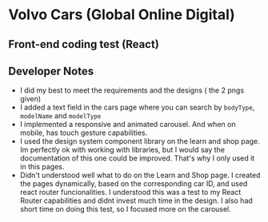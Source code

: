 # Volvo Cars (Global Online Digital) 
## Front-end coding test (React)

## Developer Notes
- I did my best to meet the requirements and the designs ( the 2 pngs given)
- I added a text field in the cars page where you can search by `bodyType`, `modelName` and `modelType`
- I implemented a responsive and animated carousel. And when on mobile, has touch gesture capabilities.
- I used the design system component library on the learn and shop page. Im perfectly ok with working with libraries, but I would say the documentation of this one could be improved. That's why I only used it in this pages.
- Didn't understood well what to do on the Learn and Shop page. I created the pages dynamically, based on the corresponding car ID, and used react router funcionalities. I understood this was a test to my React Router capabilities and didnt invest much time in the design. I also had short time on doing this test, so I focused more on the carousel.
